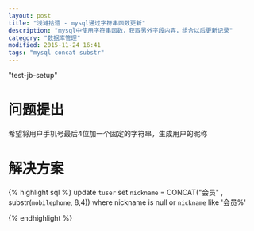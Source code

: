 ```yaml
---
layout: post
title: "浅滩拾遗 - mysql通过字符串函数更新"
description: "mysql中使用字符串函数，获取另外字段内容，组合以后更新记录"
category: "数据库管理"
modified: 2015-11-24 16:41
tags: "mysql concat substr"
---
```

"test-jb-setup"
# 问题提出

希望将用户手机号最后4位加一个固定的字符串，生成用户的昵称

# 解决方案

{% highlight sql %}
update `tuser` set `nickname` =  CONCAT("会员" , substr(`mobilephone`, 8,4))  where nickname is null or `nickname` like '会员%'

{% endhighlight %}
